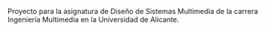 Proyecto para la asignatura de Diseño de Sistemas Multimedia de la carrera Ingeniería Multimedia en la Universidad de Alicante.
